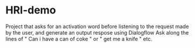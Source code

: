 # HRI-demo

Project that asks for an activation word before listening to the request made by the user, and generate an output respose using Dialogflow 
Ask along the lines of " Can i have a can of coke " or " get me a knife " etc. 
